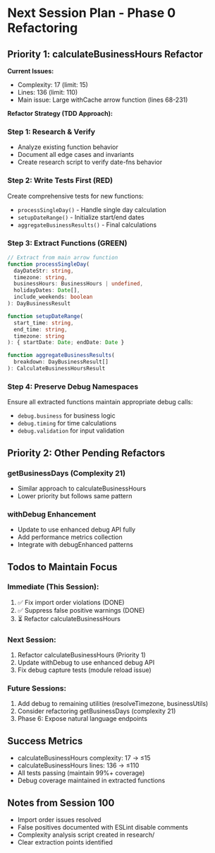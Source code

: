 # Next Session Plan - Phase 0 Refactoring

## Priority 1: calculateBusinessHours Refactor
**Current Issues:**
- Complexity: 17 (limit: 15)
- Lines: 136 (limit: 110)
- Main issue: Large withCache arrow function (lines 68-231)

**Refactor Strategy (TDD Approach):**

### Step 1: Research & Verify
- Analyze existing function behavior
- Document all edge cases and invariants
- Create research script to verify date-fns behavior

### Step 2: Write Tests First (RED)
Create comprehensive tests for new functions:
- `processSingleDay()` - Handle single day calculation
- `setupDateRange()` - Initialize start/end dates  
- `aggregateBusinessResults()` - Final calculations

### Step 3: Extract Functions (GREEN)
```typescript
// Extract from main arrow function
function processSingleDay(
  dayDateStr: string,
  timezone: string,
  businessHours: BusinessHours | undefined,
  holidayDates: Date[],
  include_weekends: boolean
): DayBusinessResult

function setupDateRange(
  start_time: string,
  end_time: string,
  timezone: string
): { startDate: Date; endDate: Date }

function aggregateBusinessResults(
  breakdown: DayBusinessResult[]
): CalculateBusinessHoursResult
```

### Step 4: Preserve Debug Namespaces
Ensure all extracted functions maintain appropriate debug calls:
- `debug.business` for business logic
- `debug.timing` for time calculations
- `debug.validation` for input validation

## Priority 2: Other Pending Refactors

### getBusinessDays (Complexity 21)
- Similar approach to calculateBusinessHours
- Lower priority but follows same pattern

### withDebug Enhancement
- Update to use enhanced debug API fully
- Add performance metrics collection
- Integrate with debugEnhanced patterns

## Todos to Maintain Focus

### Immediate (This Session):
1. ✅ Fix import order violations (DONE)
2. ✅ Suppress false positive warnings (DONE)
3. ⏳ Refactor calculateBusinessHours

### Next Session:
1. Refactor calculateBusinessHours (Priority 1)
2. Update withDebug to use enhanced debug API
3. Fix debug capture tests (module reload issue)

### Future Sessions:
1. Add debug to remaining utilities (resolveTimezone, businessUtils)
2. Consider refactoring getBusinessDays (complexity 21)
3. Phase 6: Expose natural language endpoints

## Success Metrics
- calculateBusinessHours complexity: 17 → ≤15
- calculateBusinessHours lines: 136 → ≤110
- All tests passing (maintain 99%+ coverage)
- Debug coverage maintained in extracted functions

## Notes from Session 100
- Import order issues resolved
- False positives documented with ESLint disable comments
- Complexity analysis script created in research/
- Clear extraction points identified
